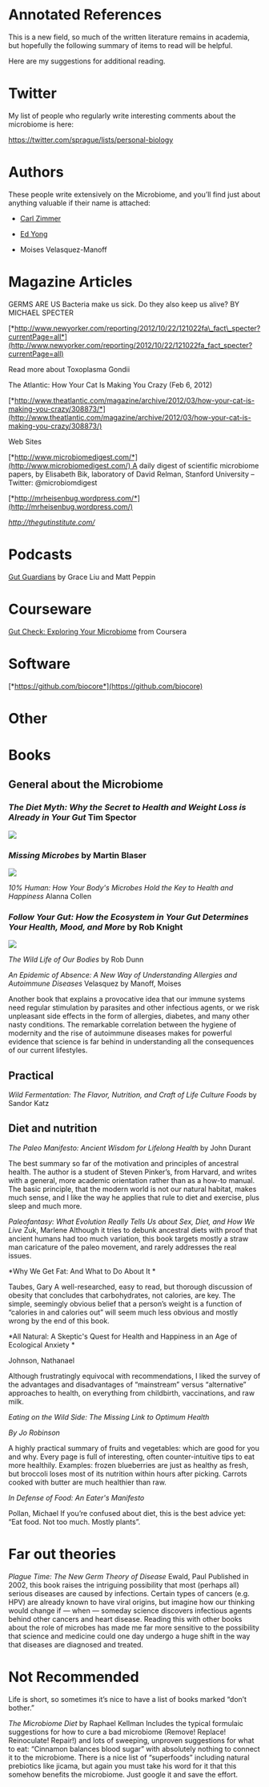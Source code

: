 # Annotated References

This is a new field, so much of the written literature remains in academia, but hopefully the following summary of items to read will be helpful.

Here are my suggestions for additional reading.

Twitter
=======

My list of people who regularly write interesting comments about the microbiome is here:

<https://twitter.com/sprague/lists/personal-biology>

Authors
=======

These people write extensively on the Microbiome, and you’ll find just about anything valuable if their name is attached:

-   [Carl Zimmer](http://carlzimmer.com/)

-   [Ed Yong](http://edyong.flavors.me/)

-   Moises Velasquez-Manoff

Magazine Articles
=================

GERMS ARE US Bacteria make us sick. Do they also keep us alive? BY MICHAEL SPECTER

[*http://www.newyorker.com/reporting/2012/10/22/121022fa\_fact\_specter?currentPage=all*](http://www.newyorker.com/reporting/2012/10/22/121022fa_fact_specter?currentPage=all)

Read more about Toxoplasma Gondii

The Atlantic: How Your Cat Is Making You Crazy (Feb 6, 2012)

[*http://www.theatlantic.com/magazine/archive/2012/03/how-your-cat-is-making-you-crazy/308873/*](http://www.theatlantic.com/magazine/archive/2012/03/how-your-cat-is-making-you-crazy/308873/)

Web Sites

[*http://www.microbiomedigest.com/*](http://www.microbiomedigest.com/) A daily digest of scientific microbiome papers, by Elisabeth Bik, laboratory of David Relman, Stanford University – Twitter: @microbiomdigest

[*http://mrheisenbug.wordpress.com/*](http://mrheisenbug.wordpress.com/)

*http://thegutinstitute.com/*

Podcasts
========

[Gut Guardians](http://thegutinstitute.com/gut-guardians-podcast) by Grace Liu and Matt Peppin

Courseware
==========

[Gut Check: Exploring Your Microbiome](https://www.coursera.org/learn/microbiome) from Coursera

Software
========

[*https://github.com/biocore*](https://github.com/biocore)

Other
=====

Books
=====

General about the Microbiome
----------------------------

### *The Diet Myth: Why the Secret to Health and Weight Loss is Already in Your Gut* Tim Spector

<a href="https://www.amazon.com/Diet-Myth-Secret-Health-Already/dp/1468311514/ref=as_li_ss_il?s=books&ie=UTF8&qid=1466914858&sr=1-1&keywords=the+diet+myth+tim+spector&linkCode=li2&tag=richasprag-20&linkId=4170db11c0c779693417589891590f73" target="_blank"><img border="0" src="//ws-na.amazon-adsystem.com/widgets/q?_encoding=UTF8&ASIN=1468311514&Format=_SL160_&ID=AsinImage&MarketPlace=US&ServiceVersion=20070822&WS=1&tag=richasprag-20" ></a><img src="//ir-na.amazon-adsystem.com/e/ir?t=richasprag-20&l=li2&o=1&a=1468311514" width="1" height="1" border="0" alt="" style="border:none !important; margin:0px !important;" />

### *Missing Microbes* by Martin Blaser

<a href="https://www.amazon.com/Missing-Microbes-Overuse-Antibiotics-Fueling/dp/1250069270/ref=as_li_ss_il?s=books&ie=UTF8&qid=1466914904&sr=1-1&keywords=martin+blaser+missing+microbes&linkCode=li2&tag=richasprag-20&linkId=7f978890d5b9aae4a2c944c032e52492" target="_blank"><img border="0" src="//ws-na.amazon-adsystem.com/widgets/q?_encoding=UTF8&ASIN=1250069270&Format=_SL160_&ID=AsinImage&MarketPlace=US&ServiceVersion=20070822&WS=1&tag=richasprag-20" ></a><img src="//ir-na.amazon-adsystem.com/e/ir?t=richasprag-20&l=li2&o=1&a=1250069270" width="1" height="1" border="0" alt="" style="border:none !important; margin:0px !important;" /> 



*10% Human: How Your Body's Microbes Hold the Key to Health and Happiness* Alanna Collen

### *Follow Your Gut: How the Ecosystem in Your Gut Determines Your Health, Mood, and More* by Rob Knight

<a href="https://www.amazon.com/Follow-Your-Gut-Enormous-Microbes/dp/1476784744/ref=as_li_ss_il?s=books&ie=UTF8&qid=1466914795&sr=1-1&keywords=follow+your+gut+rob+knight&linkCode=li2&tag=richasprag-20&linkId=5230d64a5ec5ae4b0d8bf6d62701a2da" target="_blank"><img border="0" src="//ws-na.amazon-adsystem.com/widgets/q?_encoding=UTF8&ASIN=1476784744&Format=_SL160_&ID=AsinImage&MarketPlace=US&ServiceVersion=20070822&WS=1&tag=richasprag-20" ></a><img src="//ir-na.amazon-adsystem.com/e/ir?t=richasprag-20&l=li2&o=1&a=1476784744" width="1" height="1" border="0" alt="" style="border:none !important; margin:0px !important;" />

*The Wild Life of Our Bodies* by Rob Dunn


*An Epidemic of Absence: A New Way of Understanding Allergies and Autoimmune Diseases* Velasquez
by Manoff, Moises

Another book that explains a provocative idea that our immune systems need regular stimulation by parasites and other infectious agents, or we risk unpleasant side effects in the form of allergies, diabetes, and many other nasty conditions. The remarkable correlation between the hygiene of modernity and the rise of autoimmune diseases makes for powerful evidence that science is far behind in understanding all the consequences of our current lifestyles.

Practical
---------

*Wild Fermentation: The Flavor, Nutrition, and Craft of Life Culture Foods* by Sandor Katz

Diet and nutrition
------------------

*The Paleo Manifesto: Ancient Wisdom for Lifelong Health* by John Durant

The best summary so far of the motivation and principles of ancestral health. The author is a student of Steven Pinker’s, from Harvard, and writes with a general, more academic orientation rather than as a how-to manual. The basic principle, that the modern world is not our natural habitat, makes much sense, and I like the way he applies that rule to diet and exercise, plus sleep and much more.

*Paleofantasy: What Evolution Really Tells Us about Sex, Diet, and How We Live* Zuk, Marlene Although it tries to debunk ancestral diets with proof that ancient humans had too much variation, this book targets mostly a straw man caricature of the paleo movement, and rarely addresses the real issues.

*Why We Get Fat: And What to Do About It *

Taubes, Gary A well-researched, easy to read, but thorough discussion of obesity that concludes that carbohydrates, not calories, are key. The simple, seemingly obvious belief that a person’s weight is a function of “calories in and calories out” will seem much less obvious and mostly wrong by the end of this book.

*All Natural: A Skeptic's Quest for Health and Happiness in an Age of Ecological Anxiety *

Johnson, Nathanael

Although frustratingly equivocal with recommendations, I liked the survey of the advantages and disadvantages of “mainstream” versus “alternative” approaches to health, on everything from childbirth, vaccinations, and raw milk.

*Eating on the Wild Side: The Missing Link to Optimum Health*

*By Jo Robinson*

A highly practical summary of fruits and vegetables: which are good for you and why. Every page is full of interesting, often counter-intuitive tips to eat more healthily. Examples: frozen blueberries are just as healthy as fresh, but broccoli loses most of its nutrition within hours after picking. Carrots cooked with butter are much healthier than raw.

*In Defense of Food: An Eater's Manifesto*

Pollan, Michael If you’re confused about diet, this is the best advice yet: “Eat food. Not too much. Mostly plants”.

Far out theories
================

*Plague Time: The New Germ Theory of Disease* Ewald, Paul Published in 2002, this book raises the intriguing possibility that most (perhaps all) serious diseases are caused by infections. Certain types of cancers (e.g. HPV) are already known to have viral origins, but imagine how our thinking would change if — when — someday science discovers infectious agents behind other cancers and heart disease. Reading this with other books about the role of microbes has made me far more sensitive to the possibility that science and medicine could one day undergo a huge shift in the way that diseases are diagnosed and treated.


Not Recommended
===============

Life is short, so sometimes it’s nice to have a list of books marked “don’t bother.”

*The Microbiome Diet* by Raphael Kellman Includes the typical formulaic suggestions for how to cure a bad microbiome (Remove! Replace! Reinoculate! Repair!) and lots of sweeping, unproven suggestions for what to eat: “Cinnamon balances blood sugar” with absolutely nothing to connect it to the microbiome. There is a nice list of “superfoods” including natural prebiotics like jicama, but again you must take his word for it that this somehow benefits the microbiome. Just google it and save the effort.
